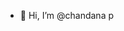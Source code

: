 - 👋 Hi, I’m @chandana p


<!---
chandanaP2204/chandanaP2204 is a ✨ special ✨ repository because its `README.md` (this file) appears on your GitHub profile.
You can click the Preview link to take a look at your changes.
--->

